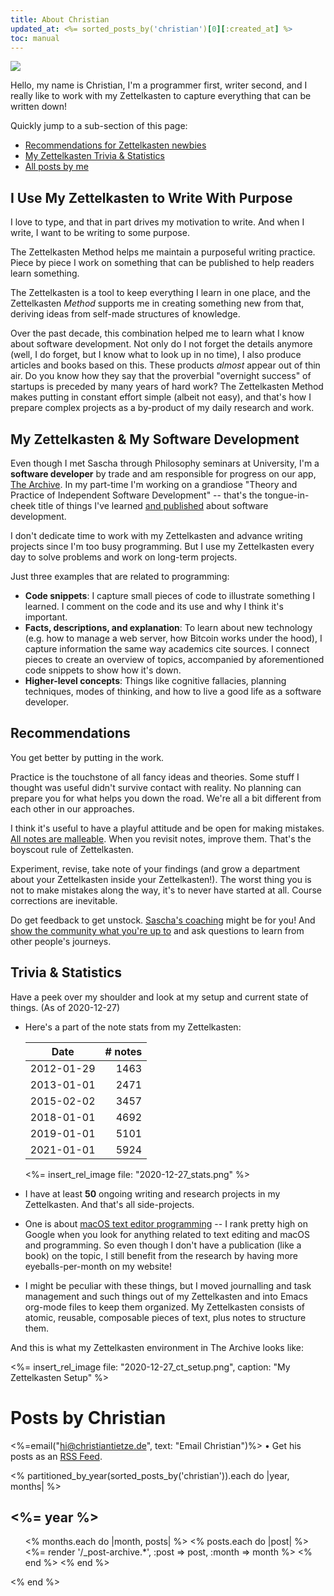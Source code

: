 ```yaml
---
title: About Christian
updated_at: <%= sorted_posts_by('christian')[0][:created_at] %>
toc: manual
---
```


<img src="/authors/christian/profile-christian.jpg" class="author-profile-picture">

Hello, my name is Christian, I'm a programmer first, writer second, and I really like to work with my Zettelkasten to capture everything that can be written down!

Quickly jump to a sub-section of this page:

- [Recommendations for Zettelkasten newbies](#recommendations)
- [My Zettelkasten Trivia & Statistics](#trivia-statistics)
- [All posts by me](#posts-by-christian)

## I Use My Zettelkasten to Write With Purpose

I love to type, and that in part drives my motivation to write. And when I write, I want to be writing to some purpose.

The Zettelkasten Method helps me maintain a purposeful writing practice. Piece by piece I work on something that can be published to help readers learn something.

The Zettelkasten is a tool to keep everything I learn in one place, and the Zettelkasten _Method_ supports me in creating something new from that, deriving ideas from self-made structures of knowledge.

Over the past decade, this combination helped me to learn what I know about software development. Not only do I not forget the details anymore (well, I do forget, but I know what to look up in no time), I also produce articles and books based on this. These products _almost_ appear out of thin air. Do you know how they say that the proverbial "overnight success" of startups is preceded by many years of hard work? The Zettelkasten Method makes putting in constant effort simple (albeit not easy), and that's how I prepare complex projects as a by-product of my daily research and work.

## My Zettelkasten & My Software Development

Even though I met Sascha through Philosophy seminars at University, I'm a **software developer** by trade and am responsible for progress on our app, [The Archive](https://zettelkasten.de/the-archive). In my part-time I'm working on a grandiose "Theory and Practice of Independent Software Development" -- that's the tongue-in-cheek title of things I've learned [and published](https://christiantietze.de/books/) about software development.

I don't dedicate time to work with my Zettelkasten and advance writing projects since I'm too busy programming. But I use my Zettelkasten every day to solve problems and work on long-term projects.

Just three examples that are related to programming:

- **Code snippets**: I capture small pieces of code to illustrate something I learned. I comment on the code and its use and why I think it's important.
- **Facts, descriptions, and explanation**: To learn about new technology (e.g. how to manage a web server, how Bitcoin works under the hood), I capture information the same way academics cite sources. I connect pieces to create an overview of topics, accompanied by aforementioned code snippets to show how it's down.
- **Higher-level concepts**: Things like cognitive fallacies, planning techniques, modes of thinking, and how to live a good life as a software developer.

## Recommendations

You get better by putting in the work.

Practice is the touchstone of all fancy ideas and theories. Some stuff I thought was useful didn't survive contact with reality. No planning can prepare you for what helps you down the road. We're all a bit different from each other in our approaches.

I think it's useful to have a playful attitude and be open for making mistakes. [All notes are malleable](https://zettelkasten.de/posts/literature-notes-vs-permanent-notes/). When you revisit notes, improve them. That's the boyscout rule of Zettelkasten. <!--ct: TODO: Meme/Bild posten-->

Experiment, revise, take note of your findings (and grow a department about your Zettelkasten inside your Zettelkasten!). The worst thing you is not to make mistakes along the way, it's to never have started at all. Course corrections are inevitable.

Do get feedback to get unstock. [Sascha's coaching](https://zettelkasten.de/coaching) might be for you! And [show the community what you're up to](https://forum.zettelkasten.de) and ask questions to learn from other people's journeys.

## Trivia & Statistics

Have a peek over my shoulder and look at my setup and current state of things. (As of 2020-12-27)

- Here's a part of the note stats from my Zettelkasten:

    | Date       | # notes |
    | ---------- | ------: |
    | 2012-01-29 | 1463    |
    | 2013-01-01 | 2471    |
    | 2015-02-02 | 3457    |
    | 2018-01-01 | 4692    |
    | 2019-01-01 | 5101    |
    | 2021-01-01 | 5924    |

    <%= insert_rel_image file: "2020-12-27_stats.png" %>

- I have at least **50** ongoing writing and research projects in my Zettelkasten. And that's all side-projects.
- One is about [macOS text editor programming](https://christiantietze.de/posts/cocoa-text-system/) -- I rank pretty high on Google when you look for anything related to text editing and macOS and programming. So even though I don't have a publication (like a book) on the topic, I still benefit from the research by having more eyeballs-per-month on my website!
- I might be peculiar with these things, but I moved journalling and task management and such things out of my Zettelkasten and into Emacs org-mode files to keep them organized. My Zettelkasten consists of atomic, reusable, composable pieces of text, plus notes to structure them.

And this is what my Zettelkasten environment in The Archive looks like:

<%= insert_rel_image file: "2020-12-27_ct_setup.png", caption: "My Zettelkasten Setup" %>

# Posts by Christian

<%=email("hi@christiantietze.de", text: "Email Christian")%>  &bull;  Get his posts as an [RSS Feed](/authors/christian/feed.atom).

<section id="posts">
<% partitioned_by_year(sorted_posts_by('christian')).each do |year, months| %>
  <h2><%= year %></h2>
  <ul class="allposts">
  <% months.each do |month, posts| %>
  <% posts.each do |post| %>
  <%= render '/_post-archive.*', :post => post, :month => month %>
  <% end %>
  <% end %>
  </ul>
<% end %>
</section>

